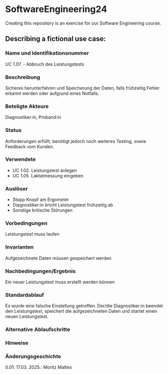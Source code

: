 # SoftwareEngineering24
Creating this repository is an exercise for our Software Engineering course.

## Describing a fictional use case:

### Name und Identifikationsnummer
UC 1.07. - Abbruch des Leistungstests

### Beschreibung
Sicheres herunterfahren und Speicherung der Daten, falls frühzeitig Fehler erkannt werden oder aufgrund eines Notfalls.

### Beteligte Akteure
Diagnostiker:in, Proband:in

### Status
Anforderungen erfüllt, benötigt jedoch noch weiteres Testing, sowie Feedback vom Kunden.

### Verwendete
- UC 1.02. Leistungstest anlegen
- UC 1.05. Laktatmessung eingeben

### Auslöser
- Stopp Knopf am Ergometer
- Diagnostiker:in bricht Leistungstest frühzeitig ab
- Sonstige kritische Störungen

### Vorbedingungen
Leistungstest muss laufen

### Invarianten
Aufgezeichnete Daten müssen gespeichert werden

### Nachbedingungen/Ergebnis
Ein neuer Leistungstest muss erstellt werden können

### Standardablauf
Es wurde eine falsche Einstellung getroffen. Der/die Diagnostiker:in beendet den Leistungstest, speichert die aufgezeichneten Daten und startet einen neuen Leistungstest.

### Alternative Ablaufschritte

### Hinweise

### Änderungsgeschichte
0.01: 17.03. 2025.: Moritz Mattes
